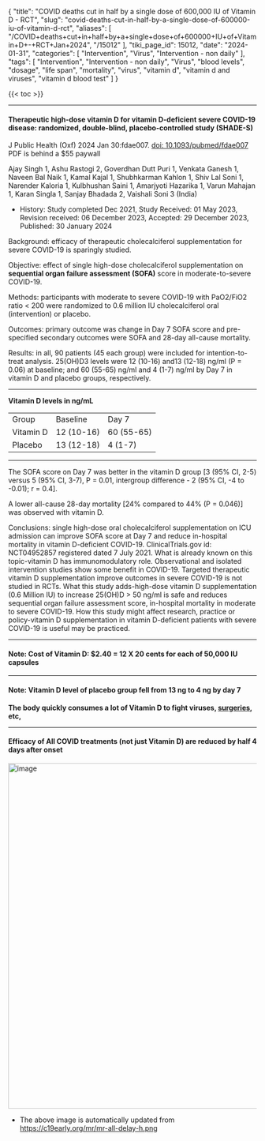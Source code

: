 {
    "title": "COVID deaths cut in half by a single dose of 600,000 IU of Vitamin D - RCT",
    "slug": "covid-deaths-cut-in-half-by-a-single-dose-of-600000-iu-of-vitamin-d-rct",
    "aliases": [
        "/COVID+deaths+cut+in+half+by+a+single+dose+of+600000+IU+of+Vitamin+D+-+RCT+Jan+2024",
        "/15012"
    ],
    "tiki_page_id": 15012,
    "date": "2024-01-31",
    "categories": [
        "Intervention",
        "Virus",
        "Intervention - non daily"
    ],
    "tags": [
        "Intervention",
        "Intervention - non daily",
        "Virus",
        "blood levels",
        "dosage",
        "life span",
        "mortality",
        "virus",
        "vitamin d",
        "vitamin d and viruses",
        "vitamin d blood test"
    ]
}


{{< toc >}}

---

#### Therapeutic high-dose vitamin D for vitamin D-deficient severe COVID-19 disease: randomized, double-blind, placebo-controlled study (SHADE-S)

J Public Health (Oxf)  2024 Jan 30:fdae007. [doi: 10.1093/pubmed/fdae007](https://doi.org/10.1093/pubmed/fdae007) PDF is behind a $55 paywall

Ajay Singh 1, Ashu Rastogi 2, Goverdhan Dutt Puri 1, Venkata Ganesh 1, Naveen Bal Naik 1, Kamal Kajal 1, Shubhkarman Kahlon 1, Shiv Lal Soni 1, Narender Kaloria 1, Kulbhushan Saini 1, Amarjyoti Hazarika 1, Varun Mahajan 1, Karan Singla 1, Sanjay Bhadada 2, Vaishali Soni 3 (India)

* History: Study completed Dec 2021,   Study Received: 01 May 2023, Revision received: 06 December 2023, Accepted: 29 December 2023, Published: 30 January 2024

Background: efficacy of therapeutic cholecalciferol supplementation for severe COVID-19 is sparingly studied.

Objective: effect of single high-dose cholecalciferol supplementation on  **sequential organ failure assessment (SOFA)**  score in moderate-to-severe COVID-19.

Methods: participants with moderate to severe COVID-19 with PaO2/FiO2 ratio < 200 were randomized to 0.6 million IU cholecalciferol oral (intervention) or placebo.

Outcomes: primary outcome was change in Day 7 SOFA score and pre-specified secondary outcomes were SOFA and 28-day all-cause mortality. 

Results: in all, 90 patients (45 each group) were included for intention-to-treat analysis. 25(OH)D3 levels were 12 (10-16) and13 (12-18) ng/ml (P = 0.06) at baseline; and 60 (55-65) ng/ml and 4 (1-7) ng/ml by Day 7 in vitamin D and placebo groups, respectively. 

- - - - - - - - - 

 **Vitamin D levels in ng/mL** 

| | | |
| --- | --- | --- |
| Group | Baseline | Day 7 |
| Vitamin D | 12 (10-16) | 60 (55-65)  |
| Placebo | 13 (12-18) | 4 (1-7) |

- - - - - - - - -

The SOFA score on Day 7 was better in the vitamin D group <span>[3 (95% CI, 2-5) versus 5 (95% CI, 3-7), P = 0.01, intergroup difference - 2 (95% CI, -4 to -0.01); r = 0.4]</span>. 

A lower all-cause 28-day mortality <span>[24% compared to 44% (P = 0.046)]</span> was observed with vitamin D.

Conclusions: single high-dose oral cholecalciferol supplementation on ICU admission can improve SOFA score at Day 7 and reduce in-hospital mortality in vitamin D-deficient COVID-19. ClinicalTrials.gov id: NCT04952857 registered dated 7 July 2021. What is already known on this topic-vitamin D has immunomodulatory role. Observational and isolated intervention studies show some benefit in COVID-19. Targeted therapeutic vitamin D supplementation improve outcomes in severe COVID-19 is not studied in RCTs. What this study adds-high-dose vitamin D supplementation (0.6 Million IU) to increase 25(OH)D > 50 ng/ml is safe and reduces sequential organ failure assessment score, in-hospital mortality in moderate to severe COVID-19. How this study might affect research, practice or policy-vitamin D supplementation in vitamin D-deficient patients with severe COVID-19 is useful may be practiced.

---

#### Note: Cost of Vitamin D: $2.40 =  12 X 20 cents for each of 50,000 IU capsules

---

#### Note: Vitamin D level of placebo group  fell from 13 ng to 4 ng by day 7

 **The body quickly consumes a lot of Vitamin D to fight viruses, [surgeries](/posts/trauma-and-surgery), etc,** 

---

#### Efficacy of All COVID treatments (not just Vitamin D) are reduced by half 4 days after onset

<img src="https://c19early.org/mr/mr-all-delay-h.png" alt="image" width="700">

   * The above image is automatically updated from https://c19early.org/mr/mr-all-delay-h.png